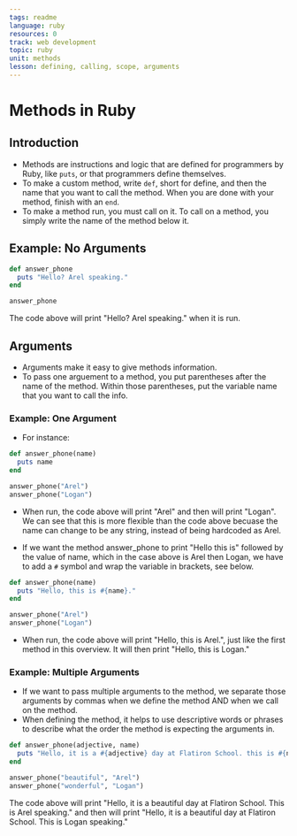 ```yaml
---
tags: readme
language: ruby
resources: 0
track: web development
topic: ruby
unit: methods
lesson: defining, calling, scope, arguments
---
```


# Methods in Ruby

## Introduction
* Methods are instructions and logic that are defined for programmers by Ruby, like `puts`, or that programmers define themselves.
* To make a custom method, write `def`, short for define, and then the name that you want to call the method. When you are done with your method, finish with an `end`. 
* To make a method run, you must call on it. To call on a method, you simply write the name of the method below it.

## Example: No Arguments

```ruby
def answer_phone
  puts "Hello? Arel speaking."
end

answer_phone
```
The code above will print "Hello? Arel speaking." when it is run.

## Arguments
* Arguments make it easy to give methods information.
* To pass one arguement to a method, you put parentheses after the name of the method. Within those parentheses, put the variable name that you want to call the info. 

### Example: One Argument
* For instance:

```ruby
def answer_phone(name)
  puts name
end

answer_phone("Arel")
answer_phone("Logan")
```
* When run, the code above will print "Arel" and then  will print "Logan". We can see that this is more flexible than the code above becuase the name can change to be any string, instead of being hardcoded as Arel.

* If we want the method answer_phone to print "Hello this is" followed by the value of name, which in the case above is Arel then Logan, we have to add a `#` symbol and wrap the variable in brackets, see below.

```ruby
def answer_phone(name)
  puts "Hello, this is #{name}."
end

answer_phone("Arel")
answer_phone("Logan")
```
* When run, the code above will print "Hello, this is Arel.", just like the first method in this overview. It will then print "Hello, this is Logan." 

### Example: Multiple Arguments
* If we want to pass multiple arguments to the method, we separate those arguments by commas when we define the method AND when we call on the method.
* When defining the method, it helps to use descriptive words or phrases to describe what the order the method is expecting the arguments in.

```ruby
def answer_phone(adjective, name)
  puts "Hello, it is a #{adjective} day at Flatiron School. this is #{name} speaking."
end

answer_phone("beautiful", "Arel")
answer_phone("wonderful", "Logan")
```
The code above will print "Hello, it is a beautiful day at Flatiron School. This is Arel speaking." and then will print "Hello, it is a beautiful day at Flatiron School. This is Logan speaking."

